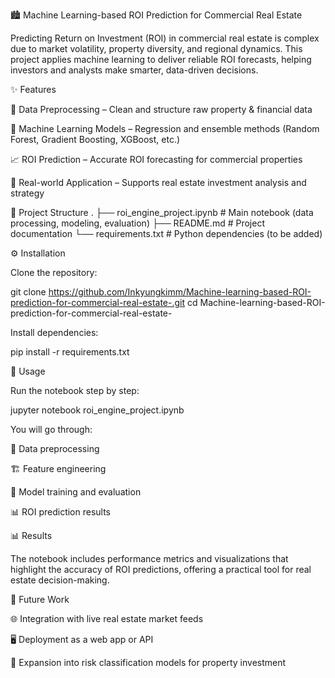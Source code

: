 🏙️ Machine Learning-based ROI Prediction for Commercial Real Estate

Predicting Return on Investment (ROI) in commercial real estate is complex due to market volatility, property diversity, and regional dynamics.
This project applies machine learning to deliver reliable ROI forecasts, helping investors and analysts make smarter, data-driven decisions.

✨ Features

🧹 Data Preprocessing – Clean and structure raw property & financial data

🤖 Machine Learning Models – Regression and ensemble methods (Random Forest, Gradient Boosting, XGBoost, etc.)

📈 ROI Prediction – Accurate ROI forecasting for commercial properties

🏢 Real-world Application – Supports real estate investment analysis and strategy

📂 Project Structure
.
├── roi_engine_project.ipynb   # Main notebook (data processing, modeling, evaluation)
├── README.md                  # Project documentation
└── requirements.txt           # Python dependencies (to be added)

⚙️ Installation

Clone the repository:

git clone https://github.com/Inkyungkimm/Machine-learning-based-ROI-prediction-for-commercial-real-estate-.git
cd Machine-learning-based-ROI-prediction-for-commercial-real-estate-


Install dependencies:

pip install -r requirements.txt

🚀 Usage

Run the notebook step by step:

jupyter notebook roi_engine_project.ipynb


You will go through:

🔧 Data preprocessing

🏗️ Feature engineering

🤝 Model training and evaluation

📊 ROI prediction results

📊 Results

The notebook includes performance metrics and visualizations that highlight the accuracy of ROI predictions, offering a practical tool for real estate decision-making.

🔮 Future Work

🌐 Integration with live real estate market feeds

🖥️ Deployment as a web app or API

📌 Expansion into risk classification models for property investment
    
